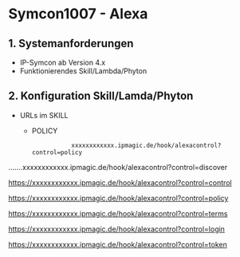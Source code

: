 # Symcon1007 - Alexa

## 1. Systemanforderungen
- IP-Symcon ab Version 4.x
- Funktionierendes Skill/Lambda/Phyton

## 2. Konfiguration Skill/Lamda/Phyton

* URLs im SKILL
  *  POLICY
  
                    xxxxxxxxxxxx.ipmagic.de/hook/alexacontrol?control=policy




.......xxxxxxxxxxxx.ipmagic.de/hook/alexacontrol?control=discover

https://xxxxxxxxxxxx.ipmagic.de/hook/alexacontrol?control=control

https://xxxxxxxxxxxx.ipmagic.de/hook/alexacontrol?control=policy

https://xxxxxxxxxxxx.ipmagic.de/hook/alexacontrol?control=terms

https://xxxxxxxxxxxx.ipmagic.de/hook/alexacontrol?control=login

https://xxxxxxxxxxxx.ipmagic.de/hook/alexacontrol?control=token

